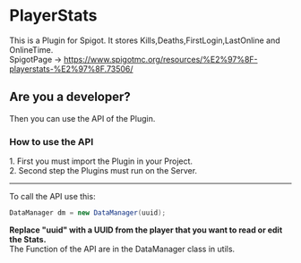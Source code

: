 # PlayerStats
This is a Plugin for Spigot. It stores Kills,Deaths,FirstLogin,LastOnline and OnlineTime. <br>
SpigotPage -> https://www.spigotmc.org/resources/%E2%97%8F-playerstats-%E2%97%8F.73506/  <br>

<h2>Are you a developer?</h2>
Then you can use the API of the Plugin.

<h3>How to use the API</h3>
1. First you must import the Plugin in your Project. <br>
2. Second step the Plugins must run on the Server.
<hr>
To call the API use this:<br>

```java
DataManager dm = new DataManager(uuid);
```
<b>Replace "uuid" with a UUID from the player that you want to read or edit the Stats.</b><br>
The Function of the API are in the DataManager class in utils.
